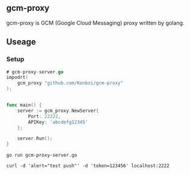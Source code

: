 ## gcm-proxy

gcm-proxy is GCM (Google Cloud Messaging) proxy written by golang.

## Useage


### Setup


```go
# gcm-proxy-server.go
impodrt(
    gcm_proxy "github.com/Konboi/gcm-proxy"
);


func main() {
    server := gcm_proxy.NewServer{
        Port: 22222,
        APIKey: 'abcdefg12345'
    };

    server.Run();
}
```


```
go run gcm-proxy-server.go
```

```
curl -d 'alert="test push"' -d 'token=123456' localhost:2222
```
